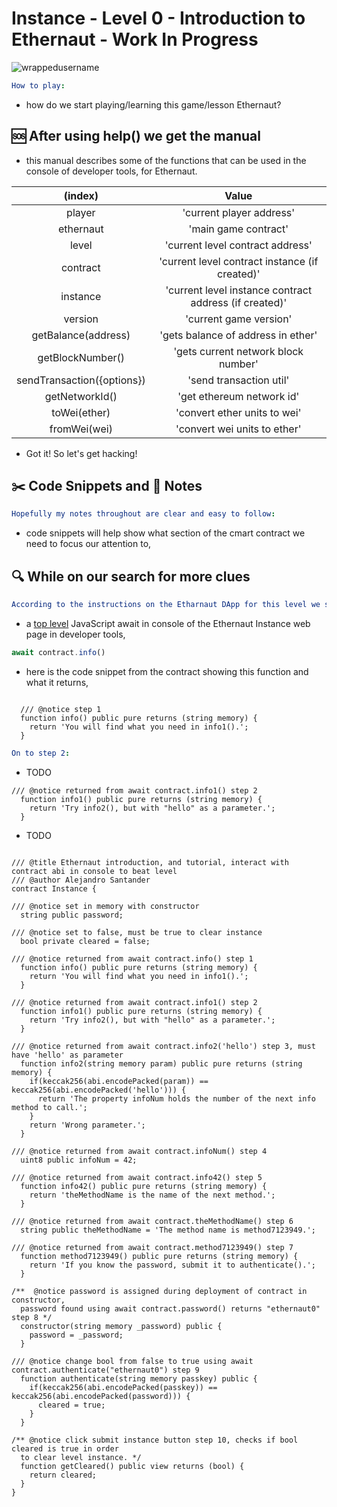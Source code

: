 # Instance - Level 0 - Introduction to Ethernaut - Work In Progress
<p align="left"> <img src="https://komarev.com/ghpvc/?username=Level0&label=Repository%20views&color=0e75b6&style=flat" alt="wrappedusername" /> </p>

```yml
How to play:
```

- how do we start playing/learning this game/lesson Ethernaut?

## 🆘 After using help() we get the manual 

- this manual describes some of the functions that can be used in the console of developer tools, for Ethernaut.

| (index) |	Value |
| :--: | :--: |
| player | 'current player address' |	
| ethernaut	| 'main game contract'	|
| level	| 'current level contract address'	|
| contract	| 'current level contract instance (if created)' |	
| instance	| 'current level instance contract address (if created)'	|
| version	| 'current game version'	|
| getBalance(address)	| 'gets balance of address in ether'	|
| getBlockNumber()	| 'gets current network block number'	|
| sendTransaction({options})	| 'send transaction util'	|
| getNetworkId()	| 'get ethereum network id'	|
| toWei(ether) |	'convert ether units to wei'	|
| fromWei(wei) | 	'convert wei units to ether' |

- Got it! So let's get hacking! 

## ✂️ Code Snippets and 📝 Notes

```yml
Hopefully my notes throughout are clear and easy to follow:
```
- code snippets will help show what section of the cmart contract we need to focus our attention to,

## 🔍 While on our search for more clues

```yml
According to the instructions on the Etharnaut DApp for this level we start with step 1:
```
- a [top level](https://developer.chrome.com/blog/new-in-devtools-62/#await) JavaScript await in console of the Ethernaut Instance web page in developer tools,

```JavaScript
await contract.info()
```
- here is the code snippet from the contract showing this function and what it returns,

```Solidity

  /// @notice step 1
  function info() public pure returns (string memory) {
    return 'You will find what you need in info1().'; 
  }
```

~~~yml
On to step 2:
~~~

- TODO

```Solidity
/// @notice returned from await contract.info1() step 2
  function info1() public pure returns (string memory) {
    return 'Try info2(), but with "hello" as a parameter.'; 
  }
```

- TODO



```Solidity

/// @title Ethernaut introduction, and tutorial, interact with contract abi in console to beat level
/// @author Alejandro Santander
contract Instance {

/// @notice set in memory with constructor
  string public password;

/// @notice set to false, must be true to clear instance 
  bool private cleared = false;

/// @notice returned from await contract.info() step 1
  function info() public pure returns (string memory) {
    return 'You will find what you need in info1().'; 
  }

/// @notice returned from await contract.info1() step 2
  function info1() public pure returns (string memory) {
    return 'Try info2(), but with "hello" as a parameter.'; 
  }

/// @notice returned from await contract.info2('hello') step 3, must have 'hello' as parameter
  function info2(string memory param) public pure returns (string memory) {
    if(keccak256(abi.encodePacked(param)) == keccak256(abi.encodePacked('hello'))) {  
      return 'The property infoNum holds the number of the next info method to call.'; 
    }
    return 'Wrong parameter.';
  }

/// @notice returned from await contract.infoNum() step 4
  uint8 public infoNum = 42;

/// @notice returned from await contract.info42() step 5
  function info42() public pure returns (string memory) {
    return 'theMethodName is the name of the next method.'; 
  }

/// @notice returned from await contract.theMethodName() step 6
  string public theMethodName = 'The method name is method7123949.';

/// @notice returned from await contract.method7123949() step 7
  function method7123949() public pure returns (string memory) {
    return 'If you know the password, submit it to authenticate().'; 
  }

/**  @notice password is assigned during deployment of contract in constructor,
  password found using await contract.password() returns "ethernaut0" step 8 */
  constructor(string memory _password) public {
    password = _password;
  }

/// @notice change bool from false to true using await contract.authenticate("ethernaut0") step 9
  function authenticate(string memory passkey) public {
    if(keccak256(abi.encodePacked(passkey)) == keccak256(abi.encodePacked(password))) {
      cleared = true; 
    }
  }

/** @notice click submit instance button step 10, checks if bool cleared is true in order 
  to clear level instance. */
  function getCleared() public view returns (bool) { 
    return cleared;  
  }
}

```
